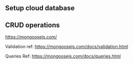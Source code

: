 ## Setup cloud database

## CRUD operations

<https://mongoosejs.com/>

Validation ref: <https://mongoosejs.com/docs/validation.html>

Queries Ref: <https://mongoosejs.com/docs/queries.html>
